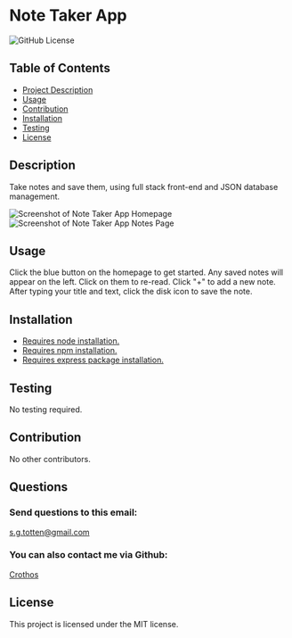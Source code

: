 # Note Taker App
<img src="https://img.shields.io/badge/license-MIT-blue.svg" alt="GitHub License">

## Table of Contents

* [Project Description](#description)
* [Usage](#usage)
* [Contribution](#contribution)
* [Installation](#installation)
* [Testing](#testing)
* [License](#license)

## Description
Take notes and save them, using full stack front-end and JSON database management.

![Screenshot of Note Taker App Homepage](https://cdn.discordapp.com/attachments/612981552246292500/1070208006349918248/screenshot.png)
![Screenshot of Note Taker App Notes Page](https://cdn.discordapp.com/attachments/612981552246292500/1070208093042004048/screenshot2.png)

## Usage
Click the blue button on the homepage to get started. Any saved notes will appear on the left. Click on them to re-read. Click "+" to add a new note. After typing your title and text, click the disk icon to save the note.

## Installation
- [Requires node installation.](https://nodejs.org/en/download/)
- [Requires npm installation.](https://docs.npmjs.com/cli/v9/commands/npm-install)
- [Requires express package installation.](https://expressjs.com/en/starter/installing.html)

## Testing
No testing required.

## Contribution
No other contributors.

## Questions
### Send questions to this email:
[s.g.totten@gmail.com](mailto:s.g.totten@gmail.com)
### You can also contact me via Github:
[Crothos](https://github.com/crothos)

## License
This project is licensed under the MIT license.